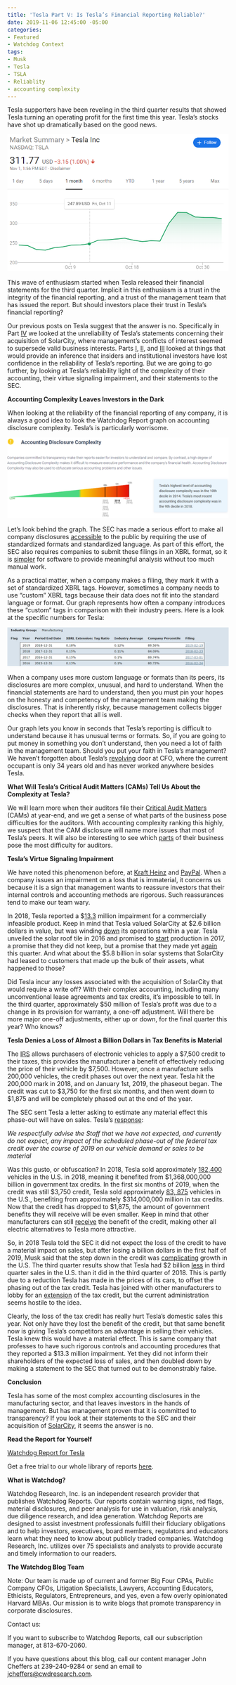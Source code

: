 ```yaml
---
title: 'Tesla Part V: Is Tesla’s Financial Reporting Reliable?'
date: 2019-11-06 12:45:00 -05:00
categories:
- Featured
- Watchdog Context
tags:
- Musk
- Tesla
- TSLA
- Reliablity
- accounting complexity
---
```


Tesla supporters have been reveling in the third quarter results that showed Tesla turning an operating profit for the first time this year.  Tesla’s stocks have shot up dramatically based on the good news.

![Teslapt5 image1.png](/uploads/Teslapt5%20image1.png)

This wave of enthusiasm started when Tesla released their financial statements for the third quarter.  Implicit in this enthusiasm is a trust in the integrity of the financial reporting, and a trust of the management team that has issued the report.  But should investors place their trust in Tesla’s financial reporting?

Our previous posts on Tesla suggest that the answer is no. Specifically in Part [IV](https://blog.cwdresearch.com/posts/tesla-part-iv-solarcity-the-zombie-that-musk-cant-get-away-from/) we looked at the unreliability of Tesla’s statements concerning their acquisition of SolarCity, where management’s conflicts of interest seemed to supersede valid business interests.  Parts [I](https://blog.cwdresearch.com/posts/tesla-part-i-another-cfo-change-increases-the-probability-of-more-problems-at-tesla/), [II](https://blog.cwdresearch.com/posts/tesla-part-ii-just-how-unusual-is-it-for-four-directors-to-decline-reelection-in-the-same-year/), and [III](https://blog.cwdresearch.com/posts/tesla-part-iii-the-smart-money-is-getting-out-of-tesla/) looked at things that would provide an inference that insiders and institutional investors have lost confidence in the reliability of Tesla’s reporting.  But we are going to go further, by looking at Tesla’s reliability light of the complexity of their accounting, their virtue signaling impairment, and their statements to the SEC.

**Accounting Complexity Leaves Investors in the Dark**

When looking at the reliability of the financial reporting of any company, it is always a good idea to look the Watchdog Report graph on accounting disclosure complexity.  Tesla’s is particularly worrisome.

![Teslapt5 image2.png](/uploads/Teslapt5%20image2.png)

Let’s look behind the graph. The SEC has made a serious effort to make all company disclosures [accessible](https://www.sec.gov/page/osdhistoryandrulemaking) to the public by requiring the use of standardized formats and standardized language.  As part of this effort, the SEC also requires companies to submit these filings in an XBRL format, so it is [simpler](https://www.sec.gov/structureddata/what-is-structured-data) for software to provide meaningful analysis without too much manual work.

As a practical matter, when a company makes a filing, they mark it with a set of standardized XBRL tags.  However, sometimes a company needs to use “custom” XBRL tags because their data does not fit into the standard language or format.  Our graph represents how often a company introduces these “custom” tags in comparison with their industry peers. Here is a look at the specific numbers for Tesla:

![Teslapt5 image3.png](/uploads/Teslapt5%20image3.png)

When a company uses more custom language or formats than its peers, its disclosures are more complex, unusual, and hard to understand.  When the financial statements are hard to understand, then you must pin your hopes on the honesty and competency of the management team making the disclosures.  That is inherently risky, because management collects bigger checks when they report that all is well.

Our graph lets you know in seconds that Tesla’s reporting is difficult to understand because it has unusual terms or formats.  So, if you are going to put money in something you don’t understand, then you need a lot of faith in the management team.  Should you put your faith in Tesla’s management?  We haven’t forgotten about Tesla’s [revolving](https://blog.cwdresearch.com/posts/tesla-part-i-another-cfo-change-increases-the-probability-of-more-problems-at-tesla/) door at CFO, where the current occupant is only 34 years old and has never worked anywhere besides Tesla.

**What Will Tesla’s Critical Audit Matters (CAMs) Tell Us About the Complexity at Tesla?**

We will learn more when their auditors file their [Critical Audit Matters](https://pcaobus.org/Standards/Auditing/Pages/AS3101.aspx) (CAMs) at year-end, and we get a sense of what parts of the business pose difficulties for the auditors.  With accounting complexity ranking this highly, we suspect that the CAM disclosure will name more issues that most of Tesla’s peers.  It will also be interesting to see which [parts](https://blog.auditanalytics.com/progress-of-critical-audit-matters-cams/) of their business pose the most difficulty for auditors.

**Tesla’s Virtue Signaling Impairment**

We have noted this phenomenon before, at [Kraft Heinz](https://blog.cwdresearch.com/posts/kraft-heinz-warren-buffets-dunkirk/) and [PayPal](https://blog.cwdresearch.com/posts/paypal-obscuring-problems-from-new-acquisitions/).  When a company issues an impairment on a loss that is immaterial, it concerns us because it is a sign that management wants to reassure investors that their internal controls and accounting methods are rigorous.  Such reassurances tend to make our team wary.

In 2018, Tesla reported a $[13.3](https://www.sec.gov/Archives/edgar/data/1318605/000156459019003165/tsla-10k_20181231.htm) million impairment for a commercially infeasible product.  Keep in mind that Tesla valued SolarCity at $2.6 billion dollars in value, but was winding [down](https://www.fool.com/investing/2017/10/18/solarcity-teslas-solar-boondoggle.aspx) its operations within a year.   Tesla unveiled the solar roof tile in 2016 and promised to [start](https://www.sec.gov/Archives/edgar/data/1318605/000156459017009968/tsla-10q_20170331.htm) production in 2017, a promise that they did not keep, but a promise that they made yet [again](https://www.sec.gov/ix?doc=/Archives/edgar/data/1318605/000156459019038256/tsla-10q_20190930.htm) this quarter.  And what about the $5.8 billion in solar systems that SolarCity had leased to customers that made up the bulk of their assets, what happened to those?

Did Tesla incur any losses associated with the acquisition of SolarCity that would require a write off?  With their complex accounting, including many unconventional lease agreements and tax credits, it’s impossible to tell.  In the third quarter, approximately $50 million of Tesla’s profit was due to a change in its provision for warranty, a one-off adjustment.  Will there be more major one-off adjustments, either up or down, for the final quarter this year?  Who knows?

**Tesla Denies a Loss of Almost a Billion Dollars in Tax Benefits is Material**

The [IRS](https://www.irs.gov/businesses/plug-in-electric-vehicle-credit-irc-30-and-irc-30d) allows purchasers of electronic vehicles to apply a $7,500 credit to their taxes, this provides the manufacturer a benefit of effectively reducing the price of their vehicle by $7,500.  However, once a manufacture sells 200,000 vehicles, the credit phases out over the next year.  Tesla hit the 200,000 mark in 2018, and on January 1st, 2019, the phaseout began.  The credit was cut to $3,750 for the first six months, and then went down to $1,875 and will be completely phased out at the end of the year.

The SEC sent Tesla a letter asking to estimate any material effect this phase-out will have on sales.  Tesla’s [response](https://www.sec.gov/Archives/edgar/data/1318605/000156459018021925/filename1.htm):

*We respectfully advise the Staff that we have not expected, and currently do not expect, any impact of the scheduled phase-out of the federal tax credit over the course of 2019 on our vehicle demand or sales to be material*

Was this gusto, or obfuscation?  In 2018, Tesla sold approximately [182,400](https://www.autonews.com/sales/us-sales-rise-22-dec-saar-hits-2018-high) vehicles in the U.S. in 2018, meaning it benefited from $1,368,000,000 billion in government tax credits.  In the first six months of 2019, when the credit was still $3,750 credit, Tesla sold approximately  [83, 875](https://cleantechnica.com/2019/09/08/why-2nd-half-of-2019-will-be-better-for-tesla-than-1st-half-part-1/) vehicles in the U.S., benefiting from approximately $314,000,000 million in tax credits. Now that the credit has dropped to $1,875, the amount of government benefits they will receive will be even smaller.  Keep in mind that other manufacturers can still [receive](https://mashable.com/article/tesla-electric-vehicles-federal-tax-credit/) the benefit of the credit, making other all electric alternatives to Tesla more attractive.

So, in 2018 Tesla told the SEC it did not expect the loss of the credit to have a material impact on sales, but after losing a billion dollars in the first half of 2019, Musk said that the step down in the credit was [complicating](https://www.eenews.net/stories/1060814477) growth in the U.S.  The third quarter results show that Tesla had $2 billion [less](https://www.sec.gov/ix?doc=/Archives/edgar/data/1318605/000156459019038256/tsla-10q_20190930.htm) in third quarter sales in the U.S. than it did in the third quarter of 2018.  This is partly due to a reduction Tesla has made in the prices of its cars, to offset the phasing out of the tax credit.  Tesla has joined with other manufacturers to lobby for an [extension](https://www.reuters.com/article/us-autos-electric-taxcredit-exclusive/u-s-bill-to-boost-electric-car-tax-credits-could-rev-gm-tesla-idUSKCN1RM1NG) of the tax credit, but the current administration seems hostile to the idea.

Clearly, the loss of the tax credit has really hurt Tesla’s domestic sales this year.  Not only have they lost the benefit of the credit, but that same benefit now is giving Tesla’s competitors an advantage in selling their vehicles.  Tesla knew this would have a material effect.  This is same company that professes to have such rigorous controls and accounting procedures that they reported a $13.3 million impairment.    Yet they did not inform their shareholders of the expected loss of sales, and then doubled down by making a statement to the SEC that turned out to be demonstrably false.

**Conclusion**

Tesla has some of the most complex accounting disclosures in the manufacturing sector, and that leaves investors in the hands of management.  But has management proven that it is committed to transparency?  If you look at their statements to the SEC and their acquisition of [SolarCity](https://blog.cwdresearch.com/posts/tesla-part-iv-solarcity-the-zombie-that-musk-cant-get-away-from/), it seems the answer is no.

**Read the Report for Yourself**

[Watchdog Report for Tesla](/uploads/Watchdog%20Report%20for%20Tesla,%20Inc.%20-%20TSLA%2011.6.19.pdf)

Get a free trial to our whole library of reports [here](https://www.cwdresearch.com/free-trial).

**What is Watchdog?**

Watchdog Research, Inc. is an independent research provider that publishes Watchdog Reports. Our reports contain warning signs, red flags, material disclosures, and peer analysis for use in valuation, risk analysis, due diligence research, and idea generation. Watchdog Reports are designed to assist investment professionals fulfill their fiduciary obligations and to help investors, executives, board members, regulators and educators learn what they need to know about publicly traded companies. Watchdog Research, Inc. utilizes over 75 specialists and analysts to provide accurate and timely information to our readers.

**The Watchdog Blog Team**

Note:  Our team is made up of current and former Big Four CPAs, Public Company CFOs, Litigation Specialists, Lawyers, Accounting Educators, Ethicists, Regulators,  Entrepreneurs, and yes, even a few overly opinionated Harvard MBAs.  Our mission is to write blogs that promote transparency in corporate disclosures.

Contact us:

If you want to subscribe to Watchdog Reports, call our subscription manager, at 813-670-2060.

If you have questions about this blog, call our content manager John Cheffers at 239-240-9284 or send an email to jcheffers@cwdresearch.com.